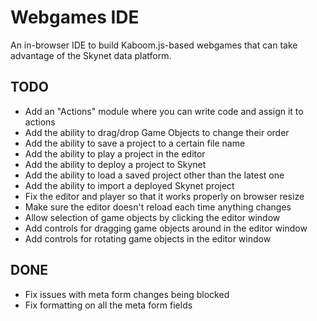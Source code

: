 # Webgames IDE

An in-browser IDE to build Kaboom.js-based webgames that can take advantage of the Skynet data platform.

## TODO

* Add an "Actions" module where you can write code and assign it to actions
* Add the ability to drag/drop Game Objects to change their order
* Add the ability to save a project to a certain file name
* Add the ability to play a project in the editor
* Add the ability to deploy a project to Skynet
* Add the ability to load a saved project other than the latest one
* Add the ability to import a deployed Skynet project
* Fix the editor and player so that it works properly on browser resize
* Make sure the editor doesn't reload each time anything changes
* Allow selection of game objects by clicking the editor window
* Add controls for dragging game objects around in the editor window
* Add controls for rotating game objects in the editor window

## DONE

* Fix issues with meta form changes being blocked
* Fix formatting on all the meta form fields
